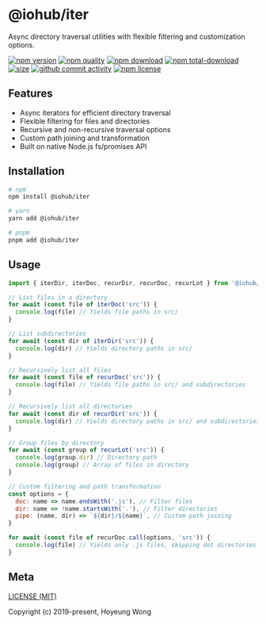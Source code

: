 # @iohub/iter

Async directory traversal utilities with flexible filtering and customization options.

[![npm version](https://img.shields.io/npm/v/@iohub/iter.svg?style=flat-square)](https://npmjs.org/package/@iohub/iter)
[![npm quality](http://npm.packagequality.com/shield/@iohub/iter.svg?style=flat-square)](http://packagequality.com/#?package=@iohub/iter)
[![npm download](https://img.shields.io/npm/dm/@iohub/iter.svg?style=flat-square)](https://npmjs.org/package/@iohub/iter)
[![npm total-download](https://img.shields.io/npm/dt/@iohub/iter.svg?style=flat-square)](https://npmjs.org/package/@iohub/iter)
[![size](https://packagephobia.now.sh/badge?p=@iohub/iter)](https://packagephobia.now.sh/result?p=@iohub/iter)
[![github commit activity](https://img.shields.io/github/commit-activity/y/hoyeungw/@iohub/iter?style=flat-square)](https://github.com/hoyeungw/@iohub/iter)
[![npm license](https://img.shields.io/npm/l/@iohub/iter.svg?style=flat-square)](https://npmjs.org/package/@iohub/iter)

## Features

- Async iterators for efficient directory traversal
- Flexible filtering for files and directories
- Recursive and non-recursive traversal options
- Custom path joining and transformation
- Built on native Node.js fs/promises API

## Installation

```bash
# npm
npm install @iohub/iter

# yarn
yarn add @iohub/iter

# pnpm
pnpm add @iohub/iter
```

## Usage

```js
import { iterDir, iterDoc, recurDir, recurDoc, recurLot } from '@iohub/iter'

// List files in a directory
for await (const file of iterDoc('src')) {
  console.log(file) // Yields file paths in src/
}

// List subdirectories
for await (const dir of iterDir('src')) {
  console.log(dir) // Yields directory paths in src/
}

// Recursively list all files
for await (const file of recurDoc('src')) {
  console.log(file) // Yields file paths in src/ and subdirectories
}

// Recursively list all directories
for await (const dir of recurDir('src')) {
  console.log(dir) // Yields directory paths in src/ and subdirectories
}

// Group files by directory
for await (const group of recurLot('src')) {
  console.log(group.dir) // Directory path
  console.log(group) // Array of files in directory
}

// Custom filtering and path transformation
const options = {
  doc: name => name.endsWith('.js'), // Filter files
  dir: name => !name.startsWith('.'), // Filter directories
  pipe: (name, dir) => `${dir}/${name}`, // Custom path joining
}

for await (const file of recurDoc.call(options, 'src')) {
  console.log(file) // Yields only .js files, skipping dot directories
}
```

## Meta

[LICENSE (MIT)](/LICENSE)

Copyright (c) 2019-present, Hoyeung Wong
